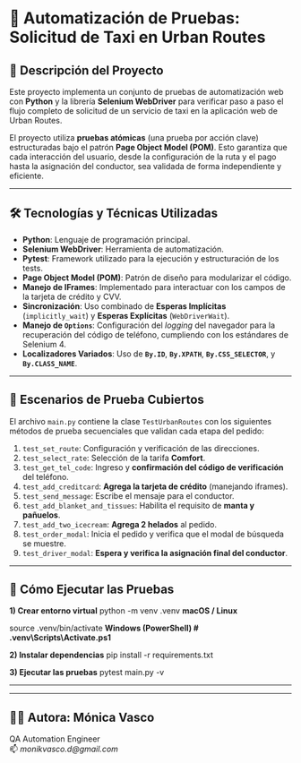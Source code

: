 # 🚕 Automatización de Pruebas: Solicitud de Taxi en Urban Routes

## 📝 Descripción del Proyecto

Este proyecto implementa un conjunto de pruebas de automatización web con **Python** y la librería **Selenium WebDriver** para verificar paso a paso el flujo completo de solicitud de un servicio de taxi en la aplicación web de Urban Routes.

El proyecto utiliza **pruebas atómicas** (una prueba por acción clave) estructuradas bajo el patrón **Page Object Model (POM)**. Esto garantiza que cada interacción del usuario, desde la configuración de la ruta y el pago hasta la asignación del conductor, sea validada de forma independiente y eficiente.

---

## 🛠️ Tecnologías y Técnicas Utilizadas

* **Python**: Lenguaje de programación principal.
* **Selenium WebDriver**: Herramienta de automatización.
* **Pytest**: Framework utilizado para la ejecución y estructuración de los tests.
* **Page Object Model (POM)**: Patrón de diseño para modularizar el código.
* **Manejo de IFrames**: Implementado para interactuar con los campos de la tarjeta de crédito y CVV.
* **Sincronización**: Uso combinado de **Esperas Implícitas** (`implicitly_wait`) y **Esperas Explícitas** (`WebDriverWait`).
* **Manejo de `Options`**: Configuración del *logging* del navegador para la recuperación del código de teléfono, cumpliendo con los estándares de Selenium 4.
* **Localizadores Variados**: Uso de **`By.ID`**, **`By.XPATH`**, **`By.CSS_SELECTOR`**, y **`By.CLASS_NAME`**.

---

## 🧪 Escenarios de Prueba Cubiertos

El archivo `main.py` contiene la clase `TestUrbanRoutes` con los siguientes métodos de prueba secuenciales que validan cada etapa del pedido:

1.  `test_set_route`: Configuración y verificación de las direcciones.
2.  `test_select_rate`: Selección de la tarifa **Comfort**.
3.  `test_get_tel_code`: Ingreso y **confirmación del código de verificación** del teléfono.
4.  `test_add_creditcard`: **Agrega la tarjeta de crédito** (manejando iframes).
5.  `test_send_message`: Escribe el mensaje para el conductor.
6.  `test_add_blanket_and_tissues`: Habilita el requisito de **manta y pañuelos**.
7.  `test_add_two_icecream`: **Agrega 2 helados** al pedido.
8.  `test_order_modal`: Inicia el pedido y verifica que el modal de búsqueda se muestre.
9.  `test_driver_modal`: **Espera y verifica la asignación final del conductor**.

---

## 🚀 Cómo Ejecutar las Pruebas

**1) Crear entorno virtual** 
python -m venv .venv
**macOS / Linux**

source .venv/bin/activate
**Windows (PowerShell) # .venv\Scripts\Activate.ps1**


**2) Instalar dependencias**
pip install -r requirements.txt

**3) Ejecutar las pruebas**
pytest main.py  -v

       
---
---
## **👩‍💻 Autora**: Mónica  Vasco 
 QA  Automation  Engineer  
📫 _monikvasco.d@gmail.com_